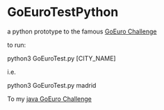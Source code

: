 # GoEuroTestPython
a python prototype to the famous [GoEuro Challenge](https://github.com/goeuro/dev-test)

to run:

python3 GoEuroTest.py [CITY_NAME]

i.e.

python3 GoEuroTest.py madrid

To my [java GoEuro Challenge](https://github.com/isternberg/GoEuroTest)
